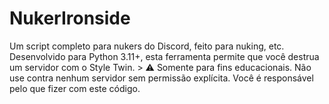 # NukerIronside
Um script completo para nukers do Discord, feito para nuking, etc. Desenvolvido para Python 3.11+, esta ferramenta permite que você destrua um servidor com o Style Twin.  > ⚠️ Somente para fins educacionais. Não use contra nenhum servidor sem permissão explícita. Você é responsável pelo que fizer com este código.
